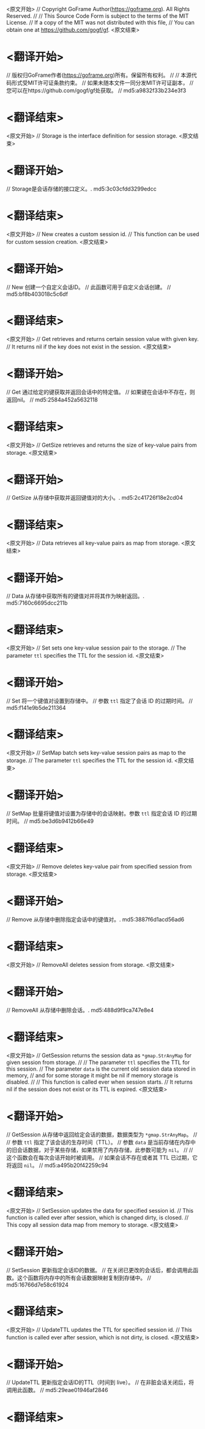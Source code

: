 
<原文开始>
// Copyright GoFrame Author(https://goframe.org). All Rights Reserved.
//
// This Source Code Form is subject to the terms of the MIT License.
// If a copy of the MIT was not distributed with this file,
// You can obtain one at https://github.com/gogf/gf.
<原文结束>

# <翻译开始>
// 版权归GoFrame作者(https://goframe.org)所有。保留所有权利。
//
// 本源代码形式受MIT许可证条款约束。
// 如果未随本文件一同分发MIT许可证副本，
// 您可以在https://github.com/gogf/gf处获取。
// md5:a9832f33b234e3f3
# <翻译结束>


<原文开始>
// Storage is the interface definition for session storage.
<原文结束>

# <翻译开始>
// Storage是会话存储的接口定义。. md5:3c03cfdd3299edcc
# <翻译结束>


<原文开始>
	// New creates a custom session id.
	// This function can be used for custom session creation.
<原文结束>

# <翻译开始>
// New 创建一个自定义会话ID。
// 此函数可用于自定义会话创建。
// md5:bf8b403018c5c6df
# <翻译结束>


<原文开始>
	// Get retrieves and returns certain session value with given key.
	// It returns nil if the key does not exist in the session.
<原文结束>

# <翻译开始>
// Get 通过给定的键获取并返回会话中的特定值。
// 如果键在会话中不存在，则返回nil。
// md5:2584a452a5632118
# <翻译结束>


<原文开始>
// GetSize retrieves and returns the size of key-value pairs from storage.
<原文结束>

# <翻译开始>
// GetSize 从存储中获取并返回键值对的大小。. md5:2c41726f18e2cd04
# <翻译结束>


<原文开始>
// Data retrieves all key-value pairs as map from storage.
<原文结束>

# <翻译开始>
// Data 从存储中获取所有的键值对并将其作为映射返回。. md5:7160c6695dcc211b
# <翻译结束>


<原文开始>
	// Set sets one key-value session pair to the storage.
	// The parameter `ttl` specifies the TTL for the session id.
<原文结束>

# <翻译开始>
// Set 将一个键值对设置到存储中。
// 参数 `ttl` 指定了会话 ID 的过期时间。
// md5:f141e9b5de211364
# <翻译结束>


<原文开始>
	// SetMap batch sets key-value session pairs as map to the storage.
	// The parameter `ttl` specifies the TTL for the session id.
<原文结束>

# <翻译开始>
// SetMap 批量将键值对设置为存储中的会话映射。参数 `ttl` 指定会话 ID 的过期时间。
// md5:be3d6b9412b66e49
# <翻译结束>


<原文开始>
// Remove deletes key-value pair from specified session from storage.
<原文结束>

# <翻译开始>
// Remove 从存储中删除指定会话中的键值对。. md5:3887f6d1acd56ad6
# <翻译结束>


<原文开始>
// RemoveAll deletes session from storage.
<原文结束>

# <翻译开始>
// RemoveAll 从存储中删除会话。. md5:488d9f9ca747e8e4
# <翻译结束>


<原文开始>
	// GetSession returns the session data as `*gmap.StrAnyMap` for given session from storage.
	//
	// The parameter `ttl` specifies the TTL for this session.
	// The parameter `data` is the current old session data stored in memory,
	// and for some storage it might be nil if memory storage is disabled.
	//
	// This function is called ever when session starts.
	// It returns nil if the session does not exist or its TTL is expired.
<原文结束>

# <翻译开始>
// GetSession 从存储中返回给定会话的数据，数据类型为 `*gmap.StrAnyMap`。
//
// 参数 `ttl` 指定了该会话的生存时间（TTL）。
// 参数 `data` 是当前存储在内存中的旧会话数据，对于某些存储，如果禁用了内存存储，此参数可能为 `nil`。
//
// 这个函数会在每次会话开始时被调用。
// 如果会话不存在或者其 TTL 已过期，它将返回 `nil`。
// md5:a495b20f42259c94
# <翻译结束>


<原文开始>
	// SetSession updates the data for specified session id.
	// This function is called ever after session, which is changed dirty, is closed.
	// This copy all session data map from memory to storage.
<原文结束>

# <翻译开始>
// SetSession 更新指定会话ID的数据。
// 在关闭已更改的会话后，都会调用此函数。这个函数将内存中的所有会话数据映射复制到存储中。
// md5:16766d7e58c61924
# <翻译结束>


<原文开始>
	// UpdateTTL updates the TTL for specified session id.
	// This function is called ever after session, which is not dirty, is closed.
<原文结束>

# <翻译开始>
// UpdateTTL 更新指定会话ID的TTL（时间到 live）。
// 在非脏会话关闭后，将调用此函数。
// md5:29eae01946af2846
# <翻译结束>

